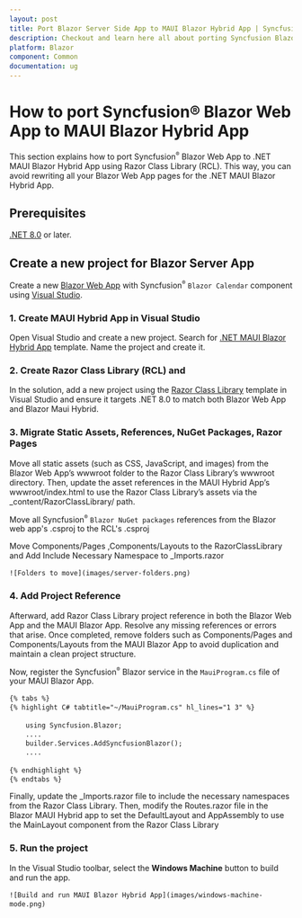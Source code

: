```yaml
---
layout: post
title: Port Blazor Server Side App to MAUI Blazor Hybrid App | Syncfusion
description: Checkout and learn here all about porting Syncfusion Blazor Server App to .NET MAUI Blazor Hybrid App.
platform: Blazor
component: Common
documentation: ug
---
```


# How to port Syncfusion&reg; Blazor Web App to MAUI Blazor Hybrid App

This section explains how to port Syncfusion<sup style="font-size:70%">&reg;</sup> Blazor Web App to .NET MAUI Blazor Hybrid App using Razor Class Library (RCL). This way, you can avoid rewriting all your Blazor Web App pages for the .NET MAUI Blazor Hybrid App.

## Prerequisites

[.NET 8.0](https://dotnet.microsoft.com/en-us/download/dotnet/8.0) or later.

## Create a new project for Blazor Server App

Create a new [Blazor Web App](https://blazor.syncfusion.com/documentation/getting-started/blazor-web-app) with Syncfusion<sup style="font-size:70%">&reg;</sup> `Blazor Calendar` component using [Visual Studio](https://visualstudio.microsoft.com/vs/).

### 1. Create MAUI Hybrid App in Visual Studio

Open Visual Studio and create a new project. Search for [.NET MAUI Blazor Hybrid App](https://blazor.syncfusion.com/documentation/getting-started/maui-blazor-app) template.
Name the project and create it.

### 2. Create Razor Class Library (RCL) and 

In the solution, add a new project using the [Razor Class Library](https://blazor.syncfusion.com/documentation/getting-started/razor-class-library) template in Visual Studio and ensure it targets .NET 8.0 to match both Blazor Web App and Blazor Maui Hybrid.

### 3. Migrate Static Assets, References, NuGet Packages, Razor Pages

Move all static assets (such as CSS, JavaScript, and images) from the Blazor Web App’s wwwroot folder to the Razor Class Library’s wwwroot directory. Then, update the asset references in the MAUI Hybrid App’s wwwroot/index.html to use the Razor Class Library’s assets via the _content/RazorClassLibrary/ path.

Move all Syncfusion<sup style="font-size:70%">&reg;</sup> `Blazor NuGet packages` references from the Blazor web app's .csproj to the RCL's .csproj

Move  Components/Pages ,Components/Layouts to the RazorClassLibrary and Add Include Necessary Namespace to _Imports.razor

    ![Folders to move](images/server-folders.png)

### 4. Add Project Reference 

Afterward, add Razor Class Library project reference in both the Blazor Web App and the MAUI Blazor App. Resolve any missing references or errors that arise. Once completed, remove folders such as Components/Pages and Components/Layouts from the MAUI Blazor App to avoid duplication and maintain a clean project structure.

Now, register the Syncfusion<sup style="font-size:70%">&reg;</sup> Blazor service in the `MauiProgram.cs` file of your MAUI Blazor App.

    {% tabs %}
    {% highlight C# tabtitle="~/MauiProgram.cs" hl_lines="1 3" %}

        using Syncfusion.Blazor;
        ....
        builder.Services.AddSyncfusionBlazor();
        ....

    {% endhighlight %}
    {% endtabs %}

Finally, update the _Imports.razor file to include the necessary namespaces from the Razor Class Library. Then, modify the Routes.razor file in the Blazor MAUI Hybrid app to set the DefaultLayout and AppAssembly to use the MainLayout component from the Razor Class Library

### 5. Run the project

 In the Visual Studio toolbar, select the **Windows Machine** button to build and run the app.

    ![Build and run MAUI Blazor Hybrid App](images/windows-machine-mode.png)